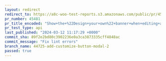 ```yaml
---
layout: redirect
redirect_to: https://a8c-woo-test-reports.s3.amazonaws.com/public/pr/45481/api/index.html
pr_number: 45481
pr_title_encoded: "Show+the+%22Design+your+own%22+banner+when+editing+a+theme+which+is+not+TT4"
pr_test_type: api
last_published: "2024-03-12 11:17:29 +0000"
commit_sha: 89f2e2bd80c3902236e0a3ca3873335cff4848ac
commit_message: "Fix lint errors"
branch_name: 44725-add-customize-button-modal-2
passed: true
---
```

